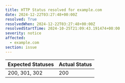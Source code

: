 ```yaml
---
title: HTTP Status resolved for example.com
date: 2024-12-22T03:27:48+00:00Z
resolved: True
resolvedWhen: 2024-12-22T03:27:48+00:00Z
resolvedStartTime: 2024-10-25T21:09:43.191474+00:00
severity: notice
affected:
  - example.com
section: issue
---
```


| Expected Statuses | Actual Status  |
|-------------------|----------------|
| 200, 301, 302 | 200 |
